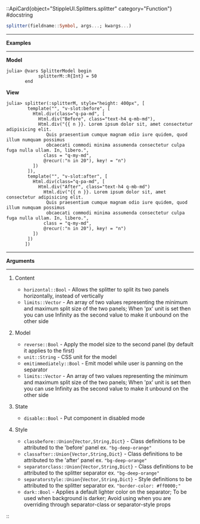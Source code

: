 

::ApiCard{object="StippleUI.Splitters.splitter" category="Function"}
#docstring


```julia
splitter(fieldname::Symbol, args...; kwargs...)
```

---

**Examples**

---

**Model**

```julia-repl
julia> @vars SplitterModel begin
            splitterM::R{Int} = 50
       end
```

**View**

```julia-repl
julia> splitter(:splitterM, style="height: 400px", [
        template("", "v-slot:before", [
          Html.div(class="q-pa-md", [
            Html.div("Before", class="text-h4 q-mb-md"),
            Html.div("{{ n }}. Lorem ipsum dolor sit, amet consectetur adipisicing elit.
               Quis praesentium cumque magnam odio iure quidem, quod illum numquam possimus
               obcaecati commodi minima assumenda consectetur culpa fuga nulla ullam. In, libero.",
              class = "q-my-md",
              @recur(:"n in 20"), key! = "n")
          ])
        ]),
        template("", "v-slot:after", [
          Html.div(class="q-pa-md", [
            Html.div("After", class="text-h4 q-mb-md")
              Html.div("{{ n }}. Lorem ipsum dolor sit, amet consectetur adipisicing elit.
               Quis praesentium cumque magnam odio iure quidem, quod illum numquam possimus
               obcaecati commodi minima assumenda consectetur culpa fuga nulla ullam. In, libero.",
              class = "q-my-md",
              @recur(:"n in 20"), key! = "n")
          ])
        ])
       ])
```

---

**Arguments**

---

1. Content

      * `horizontal::Bool` - Allows the splitter to split its two panels horizontally, instead of vertically
      * `limits::Vector` - An array of two values representing the minimum and maximum split size of the two panels; When 'px' unit is set then you can use Infinity as the second value to make it unbound on the other side
2. Model

      * `reverse::Bool` - Apply the model size to the second panel (by default it applies to the first)
      * `unit::String` - CSS unit for the model
      * `emitimmediately::Bool` - Emit model while user is panning on the separator
      * `limits::Vector` - An array of two values representing the minimum and maximum split size of the two panels; When 'px' unit is set then you can use Infinity as the second value to make it unbound on the other side
3. State

      * `disable::Bool` - Put component in disabled mode
4. Style

      * `classbefore::Union{Vector,String,Dict}` - Class definitions to be attributed to the 'before' panel ex. `"bg-deep-orange"`
      * `classafter::Union{Vector,String,Dict}` - Class definitions to be attributed to the 'after' panel ex. `"bg-deep-orange"`
      * `separatorclass::Union{Vector,String,Dict}` - Class definitions to be attributed to the splitter separator ex. `"bg-deep-orange"`
      * `separatorstyle::Union{Vector,String,Dict}` - Style definitions to be attributed to the splitter separator ex. `"border-color: #ff0000;"`
      * `dark::Bool` - Applies a default lighter color on the separator; To be used when background is darker; Avoid using when you are overriding through separator-class or separator-style props

::
